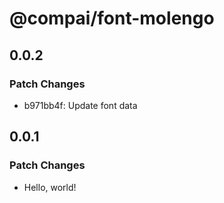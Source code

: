 # @compai/font-molengo

## 0.0.2

### Patch Changes

- b971bb4f: Update font data

## 0.0.1

### Patch Changes

- Hello, world!
